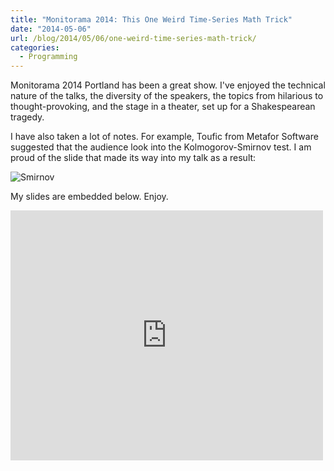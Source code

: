 ```yaml
---
title: "Monitorama 2014: This One Weird Time-Series Math Trick"
date: "2014-05-06"
url: /blog/2014/05/06/one-weird-time-series-math-trick/
categories:
  - Programming
---
```


Monitorama 2014 Portland has been a great show. I've enjoyed the technical
nature of the talks, the diversity of the speakers, the topics from hilarious to
thought-provoking, and the stage in a theater, set up for a Shakespearean
tragedy.

I have also taken a lot of notes. For example, Toufic from Metafor Software
suggested that the audience look into the Kolmogorov-Smirnov test. I am proud of
the slide that made its way into my talk as a result:

![Smirnov](/media/2014/05/smirnov.jpg)

My slides are embedded below. Enjoy.

<iframe src="https://app.box.com/embed_widget/hnd0llg8tzut/s/o60h3cxbp5fa1u5jw1pu?view=list&sort=name&direction=ASC&theme=blue" width="500" height="400" frameborder="0" allowfullscreen webkitallowfullscreen mozallowfullscreen oallowfullscreen msallowfullscreen></iframe>
